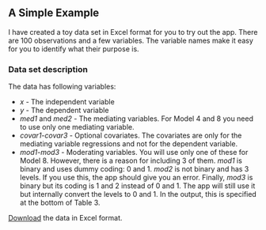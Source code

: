 ## A Simple Example

I have created a toy data set in Excel format for you to try out the app. There are 100 observations and a few variables. The variable names make it easy for you to identify what their purpose is.

### Data set description

The data has following variables:
* *x* - The independent variable
* *y* - The dependent variable
* *med1* and *med2* - The mediating variables. For Model 4 and 8 you need to use only one mediating variable.
* *covar1-covar3* - Optional covariates. The covariates are only for the mediating variable regressions and not for the dependent variable.
* *mod1-mod3* - Moderating variables. You will use only one of these for Model 8. However, there is a reason for including 3 of them. *mod1* is binary and uses dummy coding: 0 and 1. *mod2* is not binary and has 3 levels. If you use this, the app should give you an error. Finally, *mod3* is binary but its coding is 1 and 2 instead of 0 and 1. The app will still use it but internally convert the levels to 0 and 1. In the output, this is specified at the bottom of Table 3.

[Download](https://www.dropbox.com/s/17q97ljxink5n9s/DemoData.xls?dl=0) the data in Excel format.
